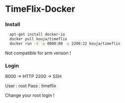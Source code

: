 # TimeFlix-Docker

### Install
```sh
  apt-get install docker-io
  docker pull kouja/timeflix
  docker run -d -p 8000:80 -p 2200:22 kouja/timeflix
```
Not compatible for arm version ! 

### Login

8000 -> HTTP 
2200 -> SSH 

User : root 
Pass : timeflix 

Change your root login ! 
